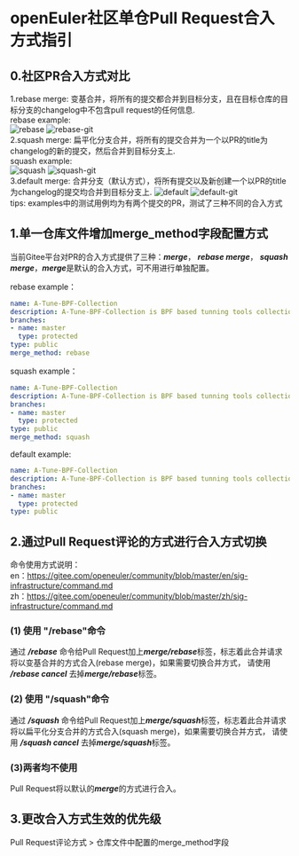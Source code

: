 # openEuler社区单仓Pull Request合入方式指引
## 0.社区PR合入方式对比
1.rebase merge: 变基合并，将所有的提交都合并到目标分支，且在目标仓库的目标分支的changelog中不包含pull request的任何信息.<br>
rebase example:<br>
![rebase](https://github.com/wanghao75/testjob/blob/master/rebase.png)
![rebase-git](https://github.com/wanghao75/testjob/blob/master/rebase-git.png)
<br>
2.squash merge: 扁平化分支合并，将所有的提交合并为一个以PR的title为changelog的新的提交，然后合并到目标分支上.<br>
squash example: <br>
![squash](https://github.com/wanghao75/testjob/blob/master/squash.png)
![squash-git](https://github.com/wanghao75/testjob/blob/master/squash-git.png)<br>
3.default merge: 合并分支（默认方式），将所有提交以及新创建一个以PR的title为changelog的提交均合并到目标分支上.
![default](https://github.com/wanghao75/testjob/blob/master/default.png)
![default-git](https://github.com/wanghao75/testjob/blob/master/default-git.png)<br>
tips: examples中的测试用例均为有两个提交的PR，测试了三种不同的合入方式<br>
## 1.单一仓库文件增加merge_method字段配置方式
当前Gitee平台对PR的合入方式提供了三种：***merge***， ***rebase merge***， ***squash merge***，***merge***是默认的合入方式，可不用进行单独配置。

rebase example：
```yaml
name: A-Tune-BPF-Collection
description: A-Tune-BPF-Collection is BPF based tunning tools collection
branches:
- name: master
  type: protected
type: public
merge_method: rebase
```

squash example：
```yaml
name: A-Tune-BPF-Collection
description: A-Tune-BPF-Collection is BPF based tunning tools collection
branches:
- name: master
  type: protected
type: public
merge_method: squash
```

default example:
```yaml
name: A-Tune-BPF-Collection
description: A-Tune-BPF-Collection is BPF based tunning tools collection
branches:
- name: master
  type: protected
type: public
```

## 2.通过Pull Request评论的方式进行合入方式切换
命令使用方式说明：
<br>
en：https://gitee.com/openeuler/community/blob/master/en/sig-infrastructure/command.md
<br>
zh：https://gitee.com/openeuler/community/blob/master/zh/sig-infrastructure/command.md
### (1) 使用 "/rebase"命令
通过 ***/rebase*** 命令给Pull Request加上***merge/rebase***标签，标志着此合并请求将以变基合并的方式合入(rebase merge)，如果需要切换合并方式，
请使用 ***/rebase cancel*** 去掉***merge/rebase***标签。
### (2) 使用 "/squash"命令
通过 ***/squash*** 命令给Pull Request加上***merge/squash***标签，标志着此合并请求将以扁平化分支合并的方式合入(squash merge)，如果需要切换合并方式，
请使用 ***/squash cancel*** 去掉***merge/squash***标签。
### (3)两者均不使用
Pull Request将以默认的***merge***的方式进行合入。

## 3.更改合入方式生效的优先级
Pull Request评论方式 > 仓库文件中配置的merge_method字段
